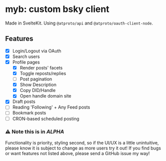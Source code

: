 # myb: custom bsky client

Made in SvelteKit. Using `@atproto/api` and `@atproto/oauth-client-node`.

## Features
- [x] Login/Logout via OAuth
- [x] Search users
- [x] Profile pages
  - [x] Render posts' facets
  - [x] Toggle reposts/replies
  - [ ] Post pagination
  - [x] Show Description
  - [x] Copy DID/Handle
  - [x] Open handle domain site
- [x] Draft posts
- [ ] Reading 'Following' + Any Feed posts
- [ ] Bookmark posts
- [ ] CRON-based scheduled posting

### ⚠️ Note this is in _ALPHA_

Functionality is priority, styling second, so if the UI/UX is a little unintuitive, please know it is subject to change as more users try it out!
If you find bugs or want features not listed above, please send a GitHub issue my way!
